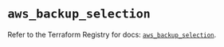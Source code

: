 # `aws_backup_selection`

Refer to the Terraform Registry for docs: [`aws_backup_selection`](https://registry.terraform.io/providers/hashicorp/aws/5.82.1/docs/resources/backup_selection).
